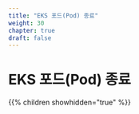 ```yaml
---
title: "EKS 포드(Pod) 종료"
weight: 30
chapter: true
draft: false
---
```


# EKS 포드(Pod) 종료

{{% children showhidden="true" %}}

